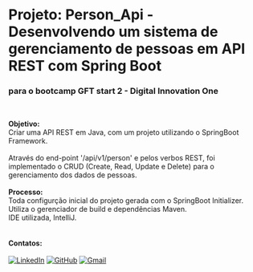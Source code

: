 # Projeto: Person_Api - Desenvolvendo um sistema de gerenciamento de pessoas em API REST com Spring Boot
### para o bootcamp GFT start 2 - Digital Innovation One

<br />

__Objetivo:__<br />
Criar uma API REST em Java, com um projeto utilizando o SpringBoot Framework.<br />
<br />
Através do end-point '/api/v1/person' e pelos verbos REST, foi implementado o CRUD (Create, Read, Update e Delete) 
para o gerenciamento dos dados de pessoas.<br />
<br />
__Processo:__<br />
Toda configurção inicial do projeto gerada com o SpringBoot Initializer.<br />
Utiliza o gerenciador de build e dependências Maven.<br />
IDE utilizada, IntelliJ.<br />
<br />
<br />
__Contatos:__<br />
<br />
[![LinkedIn](https://img.shields.io/badge/LinkedIn-0077B5?style=for-the-badge&logo=linkedin&logoColor=white)](https://www.linkedin.com/in/lucas-rodrigues-de-castro/)
[![GitHub](https://img.shields.io/badge/GitHub-100000?style=for-the-badge&logo=github&logoColor=white)](https://github.com/lucas-rodrigues0)
[![Gmail](https://img.shields.io/badge/Gmail-D14836?style=for-the-badge&logo=gmail&logoColor=white)](mailto:lucas.movimento@gmail.com)
